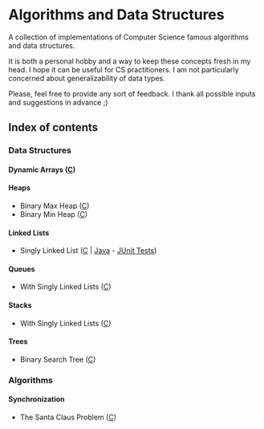 # Algorithms and Data Structures

A collection of implementations of Computer Science famous algorithms and data structures.

It is both a personal hobby and a way to keep these concepts fresh in my head. I hope it can be useful for CS practitioners. I am not particularly concerned about generalizability of data types.

Please, feel free to provide any sort of feedback. I thank all possible inputs and suggestions in advance ;)

## Index of contents

### Data Structures

#### Dynamic Arrays ([C](../master/C/DataStructures/DynamicArrays))

#### Heaps
- Binary Max Heap ([C](../master/C/DataStructures/Heaps/BinaryHeaps))
- Binary Min Heap ([C](../master/C/DataStructures/Heaps/BinaryHeaps))

#### Linked Lists
- Singly Linked List ([C](../master/C/DataStructures/LinkedLists/SinglyLinkedLists) | [Java](../master/Java/src/datastructures/linkedlists/singlylinkedlists) - [JUnit Tests](../master/Java/test/datastructures/linkedlists/singlylinkedlists))

#### Queues
- With Singly Linked Lists ([C](../master/C/DataStructures/Queues/WithSinglyLinkedLists))

#### Stacks
- With Singly Linked Lists ([C](../master/C/DataStructures/Stacks/WithSinglyLinkedLists))

#### Trees
- Binary Search Tree ([C](../master/C/DataStructures/Trees/BinarySearchTrees))

### Algorithms

#### Synchronization

- The Santa Claus Problem ([C](../master/C/Algorithms/Synchronization/TheSantaClausProblem/Semaphores))
